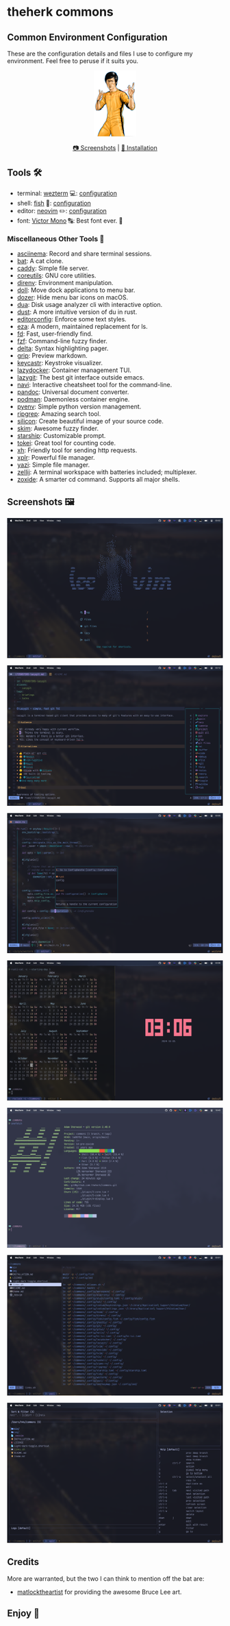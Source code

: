 # theherk commons

## Common Environment Configuration

These are the configuration details and files I use to configure my environment. Feel free to peruse if it suits you.

<p align="center"><img src="./img/bruce-matlocktheartist_200w.png" alt="Bruce Lee by matlocktheartist" width="100" height="154"/></p>

<p align="center"><a href="#screenshots"> 📷️ Screenshots</a> | <a href="./INSTALLATION.md"> 🚀 Installation</a></p>

## Tools 🛠️

- terminal: [wezterm](https://wezfurlong.org/wezterm/) 💻: [configuration](.config/wezterm/)
- shell: [fish](https://fishshell.com/) 🐠: [configuration](.config/fish/config.fish)
- editor: [neovim](https://neovim.io/) ✏️: [configuration](.config/nvim/)
- font: [Victor Mono](https://rubjo.github.io/victor-mono/) 🔠: Best font ever. 🌟

### Miscellaneous Other Tools 🎒

- [asciinema](https://asciinema.org/): Record and share terminal sessions.
- [bat](https://github.com/sharkdp/bat): A cat clone.
- [caddy](https://github.com/caddyserver/caddy): Simple file server.
- [coreutils](https://www.gnu.org/software/coreutils/): GNU core utilities.
- [direnv](https://direnv.net/): Environment manipulation.
- [doll](https://github.com/xiaogdgenuine/Doll): Move dock applications to menu bar.
- [dozer](https://github.com/Mortennn/Dozer): Hide menu bar icons on macOS.
- [dua](https://github.com/Byron/dua-cli): Disk usage analyzer cli with interactive option.
- [dust](https://github.com/bootandy/dust): A more intuitive version of du in rust.
- [editorconfig](https://editorconfig.org/): Enforce some text styles.
- [eza](https://eza.rocks/): A modern, maintained replacement for ls.
- [fd](https://github.com/sharkdp/fd): Fast, user-friendly find.
- [fzf](https://github.com/junegunn/fzf): Command-line fuzzy finder.
- [delta](https://github.com/dandavison/delta): Syntax highlighting pager.
- [grip](https://github.com/joeyespo/grip): Preview markdown.
- [keycastr](https://github.com/keycastr/keycastr): Keystroke visualizer.
- [lazydocker](https://github.com/jesseduffield/lazydocker): Container management TUI.
- [lazygit](https://github.com/jesseduffield/lazygit): The best git interface outside emacs.
- [navi](https://github.com/denisidoro/navi): Interactive cheatsheet tool for the command-line.
- [pandoc](https://pandoc.org/): Universal document converter.
- [podman](https://podman.io/): Daemonless container engine.
- [pyenv](https://github.com/pyenv/pyenv): Simple python version management.
- [ripgrep](https://github.com/BurntSushi/ripgrep): Amazing search tool.
- [silicon](https://github.com/Aloxaf/silicon): Create beautiful image of your source code.
- [skim](https://github.com/lotabout/skim): Awesome fuzzy finder.
- [starship](https://starship.rs/): Customizable prompt.
- [tokei](https://github.com/XAMPPRocky/tokei): Great tool for counting code.
- [xh](https://github.com/ducaale/xh): Friendly tool for sending http requests.
- [xplr](https://xplr.dev/): Powerful file manager.
- [yazi](https://yazi-rs.github.io/): Simple file manager.
- [zellij](https://zellij.dev/): A terminal workspace with batteries included; multiplexer.
- [zoxide](https://github.com/ajeetdsouza/zoxide): A smarter cd command. Supports all major shells.

## Screenshots 🖼️

<p align="center"><img src="./img/neovim-dash.png" alt="Neovim Dashboard" /></p>
<p align="center"><img src="./img/neovim-markdown.png" alt="Neovim Markdown" /></p>
<p align="center"><img src="./img/neovim-rust.png" alt="Neovim Rust" /></p>
<p align="center"><img src="./img/wezterm-cal-and-clock.png" alt="WezTerm rcal and clock" /></p>
<p align="center"><img src="./img/wezterm-onefetch.png" alt="Wezterm onefetch" /></p>
<p align="center"><img src="./img/yazi.png" alt="Yazi" /></p>
<p align="center"><img src="./img/xplr.png" alt="Xplr" /></p>

## Credits

More are warranted, but the two I can think to mention off the bat are:

- [matlocktheartist](https://www.deviantart.com/matlocktheartist/art/Bruce-Lee-Puzzled-322967405) for providing the awesome Bruce Lee art.

## Enjoy 🤗
